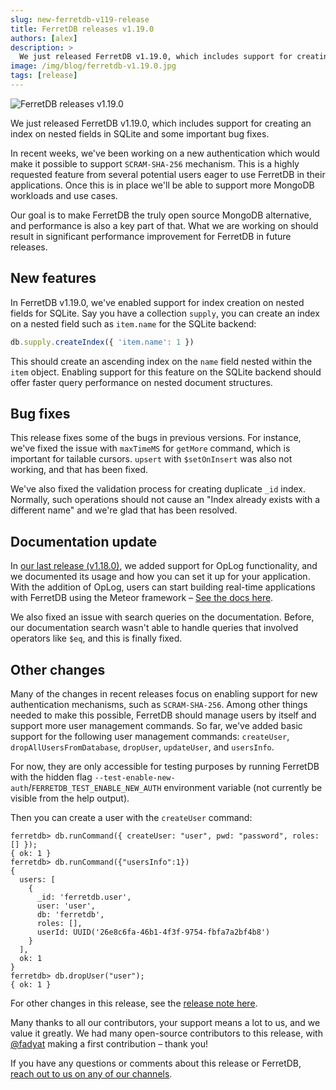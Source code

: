 ```yaml
---
slug: new-ferretdb-v119-release
title: FerretDB releases v1.19.0
authors: [alex]
description: >
  We just released FerretDB v1.19.0, which includes support for creating an index on nested fields in SQLite and some important bug fixes.
image: /img/blog/ferretdb-v1.19.0.jpg
tags: [release]
---
```


![FerretDB releases v1.19.0](/img/blog/ferretdb-v1.19.0.jpg)

We just released FerretDB v1.19.0, which includes support for creating an index on nested fields in SQLite and some important bug fixes.

<!--truncate-->

In recent weeks, we've been working on a new authentication which would make it possible to support `SCRAM-SHA-256` mechanism.
This is a highly requested feature from several potential users eager to use FerretDB in their applications.
Once this is in place we'll be able to support more MongoDB workloads and use cases.

Our goal is to make FerretDB the truly open source MongoDB alternative, and performance is also a key part of that.
What we are working on should result in significant performance improvement for FerretDB in future releases.

## New features

In FerretDB v1.19.0, we've enabled support for index creation on nested fields for SQLite.
Say you have a collection `supply`, you can create an index on a nested field such as `item.name` for the SQLite backend:

```javascript
db.supply.createIndex({ 'item.name': 1 })
```

This should create an ascending index on the `name` field nested within the `item` object.
Enabling support for this feature on the SQLite backend should offer faster query performance on nested document structures.

## Bug fixes

This release fixes some of the bugs in previous versions.
For instance, we've fixed the issue with `maxTimeMS` for `getMore` command, which is important for tailable cursors.
`upsert` with `$setOnInsert` was also not working, and that has been fixed.

We've also fixed the validation process for creating duplicate `_id` index.
Normally, such operations should not cause an "Index already exists with a different name" and we're glad that has been resolved.

## Documentation update

In [our last release (v1.18.0)](https://blog.ferretdb.io/new-ferretdb-v118-support-oplog-functionality/), we added support for OpLog functionality, and we documented its usage and how you can set it up for your application.
With the addition of OpLog, users can start building real-time applications with FerretDB using the Meteor framework – [See the docs here](https://docs.ferretdb.io/configuration/oplog-support/).

We also fixed an issue with search queries on the documentation.
Before, our documentation search wasn't able to handle queries that involved operators like `$eq`, and this is finally fixed.

## Other changes

Many of the changes in recent releases focus on enabling support for new authentication mechanisms, such as `SCRAM-SHA-256`.
Among other things needed to make this possible, FerretDB should manage users by itself and support more user management commands.
So far, we've added basic support for the following user management commands: `createUser`, `dropAllUsersFromDatabase`, `dropUser`, `updateUser`, and `usersInfo`.

For now, they are only accessible for testing purposes by running FerretDB with the hidden flag `--test-enable-new-auth`/`FERRETDB_TEST_ENABLE_NEW_AUTH` environment variable (not currently be visible from the help output).

Then you can create a user with the `createUser` command:

```text
ferretdb> db.runCommand({ createUser: "user", pwd: "password", roles: [] });
{ ok: 1 }
ferretdb> db.runCommand({"usersInfo":1})
{
  users: [
    {
      _id: 'ferretdb.user',
      user: 'user',
      db: 'ferretdb',
      roles: [],
      userId: UUID('26e8c6fa-46b1-4f3f-9754-fbfa7a2bf4b8')
    }
  ],
  ok: 1
}
ferretdb> db.dropUser("user");
{ ok: 1 }
```

For other changes in this release, see the [release note here](https://github.com/FerretDB/FerretDB/releases/tag/v1.19.0).

Many thanks to all our contributors, your support means a lot to us, and we value it greatly.
We had many open-source contributors to this release, with [@fadyat](https://github.com/fadyat) making a first contribution – thank you!

If you have any questions or comments about this release or FerretDB, [reach out to us on any of our channels](https://docs.ferretdb.io/#community).
